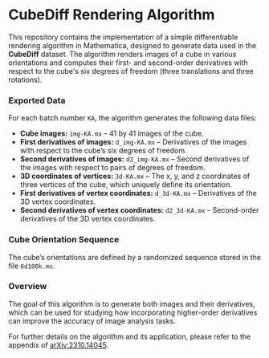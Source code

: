 # CubeDiff Rendering Algorithm

This repository contains the implementation of a simple differentiable rendering algorithm in Mathematica, designed to generate data used in the **CubeDiff** dataset. The algorithm renders images of a cube in various orientations and computes their first- and second-order derivatives with respect to the cube's six degrees of freedom (three translations and three rotations).

### Exported Data

For each batch number `KA`, the algorithm generates the following data files:

- **Cube images:** `img-KA.mx` – 41 by 41 images of the cube.
- **First derivatives of images:** `d_img-KA.mx` – Derivatives of the images with respect to the cube’s six degrees of freedom.
- **Second derivatives of images:** `d2_img-KA.mx` – Second derivatives of the images with respect to pairs of degrees of freedom.
- **3D coordinates of vertices:** `3d-KA.mx` – The x, y, and z coordinates of three vertices of the cube, which uniquely define its orientation.
- **First derivatives of vertex coordinates:** `d_3d-KA.mx` – Derivatives of the 3D vertex coordinates.
- **Second derivatives of vertex coordinates:** `d2_3d-KA.mx` – Second-order derivatives of the 3D vertex coordinates.

### Cube Orientation Sequence

The cube’s orientations are defined by a randomized sequence stored in the file `6d100k.mx`.

### Overview

The goal of this algorithm is to generate both images and their derivatives, which can be used for studying how incorporating higher-order derivatives can improve the accuracy of image analysis tasks.

For further details on the algorithm and its application, please refer to the appendix of [arXiv:2310.14045](https://arxiv.org/abs/2310.14045).
